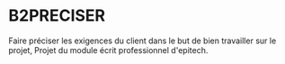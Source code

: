# B2PRECISER
Faire préciser les exigences du client dans le but de bien travailler sur le projet,
Projet du module écrit professionnel d'epitech.
